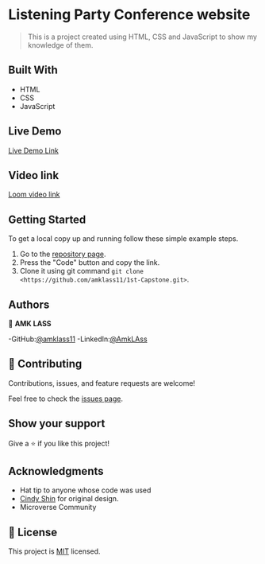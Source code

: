 # Listening Party Conference website

> This is a project created using HTML, CSS and JavaScript to show my knowledge of them.


## Built With

- HTML
- CSS
- JavaScript

## Live Demo

[Live Demo Link](https://kamba56.github.io/First-Capstone/)

## Video link

[Loom video link](https://www.loom.com/share/b17f7ee5ecef49789e0583abfd8b6e02)


## Getting Started

To get a local copy up and running follow these simple example steps.

1. Go to the [repository page](https://github.com/amklass11/1st-Capstone).
2. Press the "Code" button and copy the link.
3. Clone it using git command `git clone <https://github.com/amklass11/1st-Capstone.git>`.


## Authors

👤 **AMK LASS**

-GitHub:[@amklass11](https://github.com/amklass11)
-LinkedIn:[@AmkLAss](https://www.linkedin.com/in/amk-lass-521565196/)

## 🤝 Contributing

Contributions, issues, and feature requests are welcome!

Feel free to check the [issues page](https://github.com/Kamba56/First-Capstone/issues).

## Show your support

Give a ⭐️ if you like this project!

## Acknowledgments

- Hat tip to anyone whose code was used
- [Cindy Shin](https://www.behance.net/adagio07) for original design.
- Microverse Community

## 📝 License

This project is [MIT](./MIT.md) licensed.
